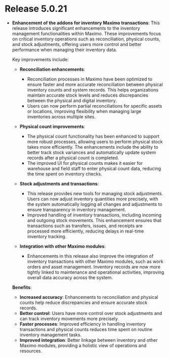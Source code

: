 # Release 5.0.21

- **Enhancement of the addons for inventory Maximo transactions**: 
  This release introduces significant enhancements to the inventory management functionalities within Maximo. These improvements focus on critical inventory operations such as reconciliation, physical counts, and stock adjustments, offering users more control and better performance when managing their inventory data.

  Key improvements include:

  - **Reconciliation enhancements**: 
    - Reconciliation processes in Maximo have been optimized to ensure faster and more accurate reconciliation between physical inventory counts and system records. This helps organizations maintain accurate stock levels and reduces discrepancies between the physical and digital inventory.
    - Users can now perform partial reconciliations for specific assets or locations, improving flexibility when managing large inventories across multiple sites.
  
  - **Physical count improvements**: 
    - The physical count functionality has been enhanced to support more robust processes, allowing users to perform physical stock takes more efficiently. The enhancements include the ability to better track stock variances and automatically update system records after a physical count is completed.
    - The improved UI for physical counts makes it easier for warehouse and field staff to enter physical count data, reducing the time spent on inventory checks.

  - **Stock adjustments and transactions**:
    - This release provides new tools for managing stock adjustments. Users can now adjust inventory quantities more precisely, with the system automatically logging all changes and adjustments to ensure transparency in inventory management.
    - Improved handling of inventory transactions, including incoming and outgoing stock movements. This enhancement ensures that transactions such as transfers, issues, and receipts are processed more efficiently, reducing delays in real-time inventory tracking.
  
  - **Integration with other Maximo modules**:
    - Enhancements in this release also improve the integration of inventory transactions with other Maximo modules, such as work orders and asset management. Inventory records are now more tightly linked to maintenance and operational activities, improving overall data accuracy across the system.

  **Benefits**:
  - **Increased accuracy**: Enhancements to reconciliation and physical counts help reduce discrepancies and ensure accurate stock records.
  - **Better control**: Users have more control over stock adjustments and can track inventory movements more precisely.
  - **Faster processes**: Improved efficiency in handling inventory transactions and physical counts reduces time spent on routine inventory management tasks.
  - **Improved integration**: Better linkage between inventory and other Maximo modules, providing a holistic view of operations and resources.
